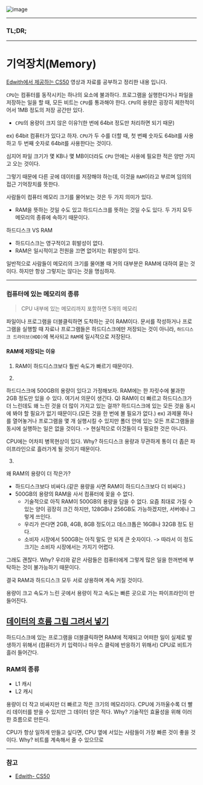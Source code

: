 ![image](https://user-images.githubusercontent.com/37353837/78557689-30374e80-784c-11ea-8b6e-fa98a074dfee.png)

---

### TL;DR;

---

# 기억장치(Memory)

[Edwith에서 제공하는 CS50](https://www.edwith.org/cs50)
영상과 자료를 공부하고 정리한 내용 입니다.

`CPU`는 컴퓨터를 동작시키는 하나의 요소에 불과하다.
프로그램을 실행한다거나 파일을 저장하는 일을 할 때,
모든 비트는 `CPU`를 통과해야 한다.
`CPU`의 용량은 굉장히 제한적이어서 1MB 정도의 저장 공간만 있다.

- `CPU`의 용량이 크지 않은 이유?(한 번에 64bit 정도만 처리하면 되기 때문)

ex) 64bit 컴퓨터가 있다고 하자.
`CPU`가 두 수를 더할 때, 첫 번째 숫자도 64bit를 사용하고
두 번째 숫자로 64bit를 사용한다는 것이다.

심지어 파일 크기가 몇 KB나 몇 MB이더라도
`CPU` 안에는 사용에 필요한 적은 양만 가지고 오는 것이다.

그렇기 때문에 다른 곳에 데이터를 저장해야 하는데,
이것을 `RAM`이라고 부르며 임의의 접근 기억장치를 뜻한다.

사람들이 컴퓨터 메모리 크기를 물어보는 것은 두 가지 의미가 있다.

- RAM을 뜻하는 것일 수도 있고 하드디스크를 뜻하는 것일 수도 있다. 두 가지 모두 메모리의 종류에 속하기 때문이다.

하드디스크 VS RAM

- 하드디스크는 영구적이고 휘발성이 없다.
- RAM은 일시적이고 전원을 끄면 없어지는 휘발성이 있다.

일반적으로 사람들이 메모리의 크기를 물어볼 때 거의 대부분은 RAM에 대하여 묻는 것이다. 하지만 항상 그렇지는 않다는 것을 명심하자.

---

### 컴퓨터에 있는 메모리의 종류

> CPU 내부에 있는 메모리까지 포함하면 5개의 메모리

파일이나 프로그램을 더블클릭하면 도착하는 곳이 RAM이다.
문서를 작성하거나 프로그램을 실행할 때 자료나 프로그램들은 하드디스크에만 저장되는 것이 아니라,
`하드디스크 드라이브(HDD)`에 복사되고 `RAM`에 일시적으로 저장된다.

#### RAM에 저장되는 이유

1. RAM이 하드디스크보다 훨씬 속도가 빠르기 때문이다.

2.

하드디스크에 500GB의 용량이 있다고 가정해보자.
RAM에는 한 자릿수에 불과한 2GB 정도만 있을 수 있다.
여기서 의문이 생긴다.
Q) RAM이 더 빠르고 하드디스크가 더 느린데도 왜 느린 것을 더 많이 가지고 있는 걸까?
하드디스크에 있는 모든 것을 동시에 봐야 할 필요가 없기 때문이다.(모든 것을 한 번에 볼 필요가 없다.)
ex) 과제물 하나를 열어놓거나 프로그램을 몇 개 실행시킬 수 있지만 폴더 안에 있는 모든 프로그램들을 동시에 실행하는 일은 없을 것이다.
-> 현실적으로 이것들이 다 필요한 것은 아니다.

CPU에는 어차피 병목현상이 있다.
Why?
하드디스크 용량과 무관하게 통이 더 좁은 파이프라인으로 흘러가게 될 것이기 때문이다.

3.

왜 RAM의 용량이 더 작은가?

- 하드디스크보다 비싸다.(같은 용량을 사면 RAM이 하드디스크보다 더 비싸다.)
- 500GB의 용량의 RAM을 사서 컴퓨터에 꽂을 수 없다.
  - 기술적으로 아직 RAM이 500GB의 용량을 담을 수 없다.
    요즘 최대로 가질 수 있는 양이 굉장히 크긴 하지만,
    128GB나 256GB도 가능하겠지만, 서버에나 그렇게 쓰인다.
  - 우리가 쓴다면 2GB, 4GB, 8GB 정도이고 데스크톱은 16GB나 32GB 정도 된다.
  - 소비자 시장에서 500GB는 아직 말도 안 되게 큰 숫자이다.
    -> 따라서 이 정도 크기는 소비자 시장에서는 가지기 어렵다.

그래도 괜찮다.
Why?
우리와 같은 사람들은 컴퓨터에게 그렇게 많은 일을 한꺼번에 부탁하는 것이 불가능하기 때문이다.

결국 RAM과 하드디스크 모두 서로 상용하며 계속 커질 것이다.

용량이 크고 속도가 느린 곳에서 용량이 작고 속도는 빠른 곳으로 가는 파이프라인이 만들어진다.

## [데이터의 흐름 그림 그려서 넣기]()

하드디스크에 있는 프로그램을 더블클릭하면 RAM에 적재되고
어떠한 일이 실제로 발생하기 위해서 (컴퓨터가 키 입력이나 마우스 클릭에 반응하기 위해서)
CPU로 비트가 흘러 들어간다.

### RAM의 종류

- L1 캐시
- L2 캐시

용량이 더 작고 비싸지만 더 빠르고 작은 크기의 메모리이다.
CPU에 가까울수록 더 빨리 데이터를 받을 수 있지만 그 데이터 양은 적다.
Why?
기술적인 효율성을 위해 이러한 흐름으로 만든다.

CPU가 항상 일하게 만들고 싶다면,
CPU 옆에 서있는 사람들이 가장 빠른 것이 좋을 것이다.
Why?
비트를 계속해서 줄 수 있으므로

---

### 참고

- [Edwith- CS50](https://www.edwith.org/cs50)
